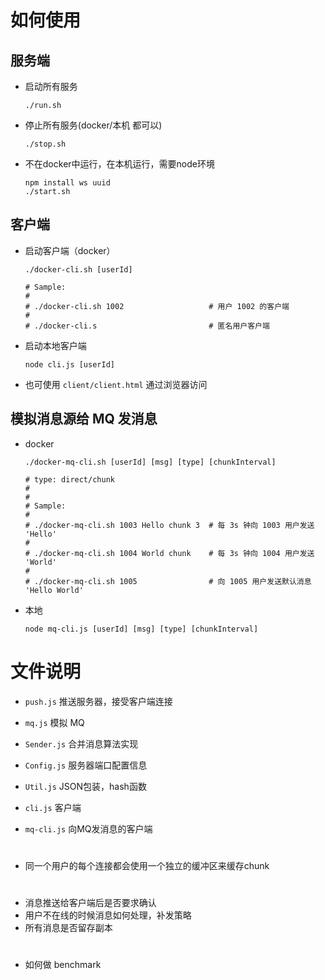 # 如何使用

## 服务端
- 启动所有服务
    ```shell
    ./run.sh
    ```

- 停止所有服务(docker/本机 都可以)
    ```shell
    ./stop.sh
    ```

- 不在docker中运行，在本机运行，需要node环境
    ```shell
    npm install ws uuid
    ./start.sh
    ```

## 客户端

- 启动客户端（docker）
    ```shell
    ./docker-cli.sh [userId]
    
    # Sample:
    #
    # ./docker-cli.sh 1002                   # 用户 1002 的客户端
    #
    # ./docker-cli.s                         # 匿名用户客户端
    ```

- 启动本地客户端
    ```shell
    node cli.js [userId]
    ```

- 也可使用 `client/client.html` 通过浏览器访问

## 模拟消息源给 MQ 发消息

- docker
    ```shell
    ./docker-mq-cli.sh [userId] [msg] [type] [chunkInterval]
    
    # type: direct/chunk
    # 
    #
    # Sample:
    #
    # ./docker-mq-cli.sh 1003 Hello chunk 3  # 每 3s 钟向 1003 用户发送 'Hello' 
    #
    # ./docker-mq-cli.sh 1004 World chunk    # 每 3s 钟向 1004 用户发送 'World'  
    # 
    # ./docker-mq-cli.sh 1005                # 向 1005 用户发送默认消息 'Hello World'
    ```

- 本地
    ```shell
    node mq-cli.js [userId] [msg] [type] [chunkInterval]
    ```

# 文件说明

- `push.js` 推送服务器，接受客户端连接
- `mq.js`   模拟 MQ

- `Sender.js` 合并消息算法实现
- `Config.js` 服务器端口配置信息
- `Util.js`   JSON包装，hash函数

- `cli.js` 客户端
- `mq-cli.js` 向MQ发消息的客户端

#

- 同一个用户的每个连接都会使用一个独立的缓冲区来缓存chunk

#

- 消息推送给客户端后是否要求确认
- 用户不在线的时候消息如何处理，补发策略
- 所有消息是否留存副本


#
- 如何做 benchmark
